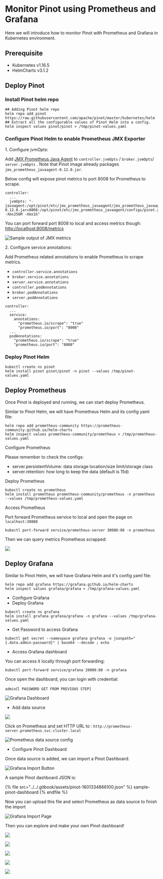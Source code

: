 # Monitor Pinot using Prometheus and Grafana

Here we will introduce how to monitor Pinot with Prometheus and Grafana in Kubernetes environment.

## Prerequisite

* Kubernetes v1.16.5
* HelmCharts v3.1.2

## Deploy Pinot

### Install Pinot helm repo

```
## Adding Pinot helm repo
helm repo add pinot https://raw.githubusercontent.com/apache/pinot/master/kubernetes/helm
## Extract all the configurable values of Pinot Helm into a config.
helm inspect values pinot/pinot > /tmp/pinot-values.yaml
```

### Configure Pinot Helm to enable Prometheus JMX Exporter

1\. Configure jvmOpts:

Add [JMX Prometheus Java Agent](https://github.com/prometheus/jmx\_exporter) to `controller.jvmOpts` / `broker.jvmOpts`/ `server.jvmOpts` . Note that Pinot image already packages `jmx_prometheus_javaagent-0.12.0.jar`.

Below config will expose pinot metrics to port 8008 for Prometheus to scrape.

```
controller:
  ...
  jvmOpts: "-javaagent:/opt/pinot/etc/jmx_prometheus_javaagent/jmx_prometheus_javaagent-0.12.0.jar=8008:/opt/pinot/etc/jmx_prometheus_javaagent/configs/pinot.yml -Xms256M -Xmx1G"
```

You can port forward port 8008 to local and access metrics though: [http://localhost:8008/metrics](http://localhost:8008/metrics)

![Sample output of JMX metrics](<../../.gitbook/assets/image (49).png>)

2\. Configure service annotations:

Add Prometheus related annotations to enable Prometheus to scrape metrics. &#x20;

* `controller.service.annotations`&#x20;
* `broker.service.annotations`
* `server.service.annotations`
* `controller.podAnnotations`&#x20;
* `broker.podAnnotations`
* `server.podAnnotations`

```
controller:
  ...
  service:
    annotations:
      "prometheus.io/scrape": "true"
      "prometheus.io/port": "8008"
  ...
  podAnnotations:
    "prometheus.io/scrape": "true"
    "prometheus.io/port": "8008"
```

### Deploy Pinot Helm

```
kubectl create ns pinot
helm install pinot pinot/pinot -n pinot --values /tmp/pinot-values.yaml
```

## Deploy Prometheus

Once Pinot is deployed and running, we can start deploy Prometheus.

Similar to Pinot Helm, we will have Prometheus Helm and its config yaml file:

```
helm repo add prometheus-community https://prometheus-community.github.io/helm-charts
helm inspect values prometheus-community/prometheus > /tmp/prometheus-values.yaml
```

Configure Prometheus

Please remember to check the configs:&#x20;

* server.persistentVolume: data storage location/size limit/storage class
* server.retention: how long to keep the data (default is 15d)

Deploy Prometheus

```
kubectl create ns prometheus
helm install prometheus prometheus-community/prometheus -n prometheus --values /tmp/prometheus-values.yaml
```

Access Prometheus

Port forward Prometheus service to local and open the page on `localhost:30080`

```
kubectl port-forward service/prometheus-server 30080:80 -n prometheus
```

Then we can query metrics Prometheus scrapped:

![](<../../.gitbook/assets/image (42).png>)

## Deploy Grafana

Similar to Pinot Helm, we will have Grafana Helm and it's config yaml file:

```
helm repo add grafana https://grafana.github.io/helm-charts
helm inspect values grafana/grafana > /tmp/grafana-values.yaml
```

* Configure Grafana
* Deploy Grafana

```
kubectl create ns grafana
helm install grafana grafana/grafana -n grafana --values /tmp/grafana-values.yaml
```

* Get Password to access Grafana

```
kubectl get secret --namespace grafana grafana -o jsonpath="{.data.admin-password}" | base64 --decode ; echo
```

* Access Grafana dashboard&#x20;

You can access it locally through port forwarding:

```
kubectl port-forward service/grafana 20080:80 -n grafana
```

&#x20;Once open the dashboard, you can login with credential:&#x20;

`admin`/`[ PASSWORD GET FROM PREVIOUS STEP] `

![Grafana Dashboard](<../../.gitbook/assets/image (47) (1) (1).png>)

* Add data source

![](<../../.gitbook/assets/image (44).png>)

Click on Prometheus and set HTTP URL to : `http://prometheus-server.prometheus.svc.cluster.local`

![Prometheus data source config](<../../.gitbook/assets/image (48).png>)

* Configure Pinot Dashboard

Once data source is added, we can import a Pinot Dashboard:

![Grafana Import Button](<../../.gitbook/assets/image (45).png>)

A sample Pinot dashboard JSON is:

{% file src="../../.gitbook/assets/pinot-1601334866100.json" %}
sample-pinot-dashboard
{% endfile %}

Now you can upload this file and select Prometheus as data source to finish the import

![Grafana Import Page](<../../.gitbook/assets/image (46).png>)

Then you can explore and make your own Pinot dashboard!

![](<../../.gitbook/assets/image (55).png>)

![](<../../.gitbook/assets/image (56).png>)

![](<../../.gitbook/assets/image (54).png>)

![](<../../.gitbook/assets/image (52).png>)

![](<../../.gitbook/assets/image (50).png>)

